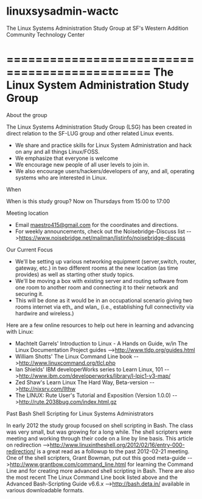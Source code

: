 linuxsysadmin-wactc
===================

The Linux Systems Administration Study Group at SF's Western Addition Community Technology Center

==============================================
The Linux System Administration Study Group
==============================================

About the group

The Linux Systems Administration Study Group (LSG) has been created in direct relation to the SF-LUG group and other related Linux events.
*   We share and practice skills for Linux System Administration and hack on any and all things Linux/FOSS.
*   We emphasize that everyone is welcome
*   We encourage new people of all user levels to join in.
*   We also encourage users/hackers/developers of any, and all, operating systems who are interested in Linux. 

When

When is this study group? 
Now on Thursdays from 15:00 to 17:00


Meeting location
*    Email maestro415@gmail.com for the coordinates and directions.
*    For weekly announcements, check out the Noisebridge-Discuss list -->https://www.noisebridge.net/mailman/listinfo/noisebridge-discuss

Our Current Focus

*    We'll be setting up various networking equipment (server,switch, router, gateway, etc.) in two different rooms at the new location (as time provides) as well as starting other study topics.
*    We'll be moving a box with existing server and routing software from one room to another room and connecting it to their network and securing it.
*    This will be done as it would be in an occupational scenario giving two rooms internet via eth_ and wlan_ (i.e., establishing full connectivity via hardwire and wireless.) 

Here are a few online resources to help out here in learning and advancing with Linux:
* Machtelt Garrels' Introduction to Linux - A Hands on Guide, w/in The Linux Documentation Project guides -->http://www.tldp.org/guides.html
* William Shotts' The Linux Command Line book 
-->http://www.linuxcommand.org/tlcl.php
* Ian Shields' IBM developerWorks series to Learn Linux, 101 
-->http://www.ibm.com/developerworks/library/l-lpic1-v3-map/
* Zed Shaw's Learn Linux The Hard Way, Beta-version -->http://nixsrv.com/llthw
* The LINUX: Rute User's Tutorial and Exposition (Version 1.0.0)
-->http://rute.2038bug.com/index.html.gz


Past Bash Shell Scripting for Linux Systems Administrators

In early 2012 the study group focused on shell scripting in Bash. The class was very small, but was growing for a long while. 
The shell scripters were meeting and working through their code on a line by line basis. This article on redirection -->http://www.linuxintheshell.org/2012/02/16/entry-000-redirection/ is a great read as a followup to the past 2012-02-21 meeting. One of the shell scripters, Grant Bowman, put out this good meta-guide -->http://www.grantbow.com/command_line.html for learning the Command Line and for creating more advanced shell scripting in Bash. There are also the most recent The Linux Command Line book listed above and the Advanced Bash-Scripting Guide v6.6.x -->http://bash.deta.in/ available in various downloadable formats. 
